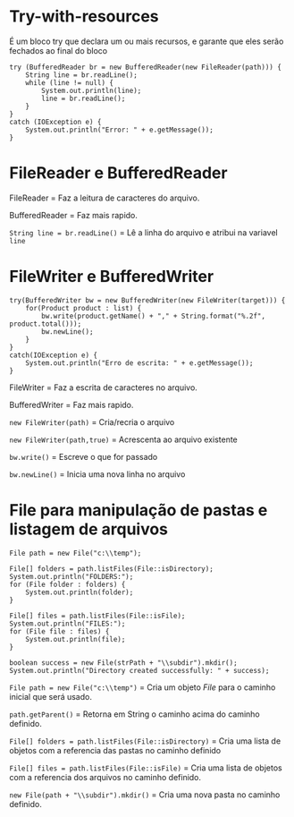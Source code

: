 # Try-with-resources
É um bloco try que declara um ou mais recursos, e garante que eles serão fechados ao final do bloco 
```
try (BufferedReader br = new BufferedReader(new FileReader(path))) {
    String line = br.readLine();
    while (line != null) {
        System.out.println(line);
        line = br.readLine();
    }
}
catch (IOException e) {
    System.out.println("Error: " + e.getMessage());
}
```

# FileReader e BufferedReader

FileReader = Faz a leitura de caracteres do arquivo.

BufferedReader = Faz mais rapido.

`String line = br.readLine()` = Lê a linha do arquivo e atribui na variavel `line`

# FileWriter e BufferedWriter
```
try(BufferedWriter bw = new BufferedWriter(new FileWriter(target))) {
    for(Product product : list) {
        bw.write(product.getName() + "," + String.format("%.2f", product.total()));
        bw.newLine();
    }
}
catch(IOException e) {
    System.out.println("Erro de escrita: " + e.getMessage());
}
```

FileWriter = Faz a escrita de caracteres no arquivo.

BufferedWriter = Faz mais rapido.

`new FileWriter(path)` = Cria/recria o arquivo

`new FileWriter(path,true)` = Acrescenta ao arquivo existente

`bw.write()` = Escreve o que for passado

`bw.newLine()` = Inicia uma nova linha no arquivo

# File para manipulação de pastas e listagem de arquivos

```
File path = new File("c:\\temp");

File[] folders = path.listFiles(File::isDirectory);
System.out.println("FOLDERS:");
for (File folder : folders) {
    System.out.println(folder);
}

File[] files = path.listFiles(File::isFile);
System.out.println("FILES:");
for (File file : files) {
    System.out.println(file);
}

boolean success = new File(strPath + "\\subdir").mkdir();
System.out.println("Directory created successfully: " + success);
```

`File path = new File("c:\\temp")` = Cria um objeto _File_ para o caminho inicial que será usado.

`path.getParent()` = Retorna em String o caminho acima do caminho definido.

`File[] folders = path.listFiles(File::isDirectory)` = Cria uma lista de objetos com a referencia das pastas no caminho definido 

`File[] files = path.listFiles(File::isFile)` = Cria uma lista de objetos com a referencia dos arquivos no caminho definido. 

`new File(path + "\\subdir").mkdir()` = Cria uma nova pasta no caminho definido.